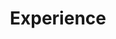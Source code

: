 ---
# An instance of the Experience widget.
# Documentation: https://wowchemy.com/docs/page-builder/
widget: experience

# This file represents a page section.
headless: true

# Order that this section appears on the page.
weight: 40

title: Experience
subtitle:

# Date format for experience
#   Refer to https://wowchemy.com/docs/customization/#date-format
date_format: Jan 2006

# Experiences.
#   Add/remove as many `experience` items below as you like.
#   Required fields are `title`, `company`, and `date_start`.
#   Leave `date_end` empty if it's your current employer.
#   Begin multi-line descriptions with YAML's `|2-` multi-line prefix.
experience:
  - title: PhD in International Political Economy
    company: University of Southern California
    company_url: ''
    company_logo: org-usc-color
    location: Los Angeles, CA
    date_start: '2018-01-01'
    date_end: '2021-08-01'
    description: |2-
        Dissertation topic: 
        * Essays on sovereign debt 
        Classes taught: 
        * Introduction to Macroeconomics
        * Intermediate Macroeconomics
        * The Global Economy

  - title: MA in Economics
    company: University of Southern California
    company_url: ''
    company_logo: org-usc-color
    location: Los Angeles, CA
    date_start: '2016-08-01'
    date_end: '2017-12-31'
    description: 
    
  - title: Visiting Undergraduate Student
    company: Harvard University
    company_url: ''
    company_logo: org-harvard
    location: Cambridge, MA
    date_start: '2015-01-01'
    date_end: '2015-05-30'
    description:     
    
    
  - title: BA in Economics
    company: University of Southern California
    company_url: ''
    company_logo: org-hsg-color
    location: St. Gallen, Switzerland
    date_start: '2011-09-01'
    date_end: '2016-06-30'
    description: 

design:
  columns: '2'
---